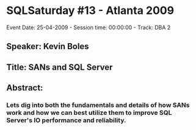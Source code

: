 # SQLSaturday #13 - Atlanta 2009
Event Date: 25-04-2009 - Session time: 00:00:00 - Track: DBA 2
## Speaker: Kevin Boles
## Title: SANs and SQL Server
## Abstract:
### Lets dig into both the fundamentals and details of how SANs work and how we can best utilize them to improve SQL Server's IO performance and reliability.
